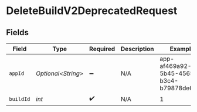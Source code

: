 # DeleteBuildV2DeprecatedRequest


## Fields

| Field                                    | Type                                     | Required                                 | Description                              | Example                                  |
| ---------------------------------------- | ---------------------------------------- | ---------------------------------------- | ---------------------------------------- | ---------------------------------------- |
| `appId`                                  | *Optional\<String>*                      | :heavy_minus_sign:                       | N/A                                      | app-af469a92-5b45-4565-b3c4-b79878de67d2 |
| `buildId`                                | *int*                                    | :heavy_check_mark:                       | N/A                                      | 1                                        |